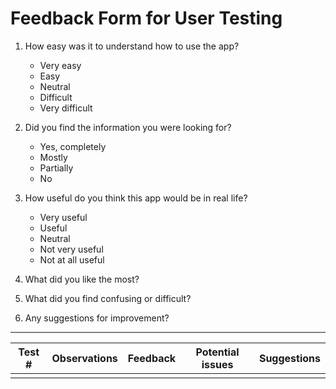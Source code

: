 # Feedback Form for User Testing

1. How easy was it to understand how to use the app?
   - Very easy
   - Easy
   - Neutral
   - Difficult
   - Very difficult

2. Did you find the information you were looking for?
   - Yes, completely
   - Mostly
   - Partially
   - No

3. How useful do you think this app would be in real life?
   - Very useful
   - Useful
   - Neutral
   - Not very useful
   - Not at all useful

4. What did you like the most?

5. What did you find confusing or difficult?

6. Any suggestions for improvement?

<hr>

|Test #|Observations|Feedback|Potential issues|Suggestions|
|------|------------|--------|----------------|-----------|
||||||
